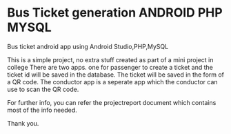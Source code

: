 # Bus Ticket generation ANDROID PHP MYSQL
Bus ticket android app using Android Studio,PHP,MySQL



 This is a simple project, no extra stuff created as part of a mini project in college
 There are two apps. one for passenger to create a ticket and the ticket id will be saved in the database. The ticket will be saved in the form of a QR code. The conductor app is a seperate app which the conductor can use to scan the QR code.


For further info, you can refer the projectreport document which contains most of the info needed.

Thank you.
